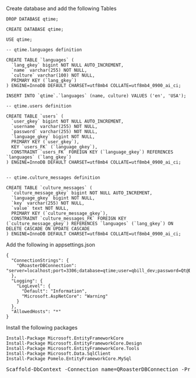 ﻿Create database and add the following Tables

```
DROP DATABASE qtime;

CREATE DATABASE qtime;

USE qtime;

-- qtime.languages definition

CREATE TABLE `languages` (
  `lang_gkey` bigint NOT NULL AUTO_INCREMENT,
  `name` varchar(255) NOT NULL,
  `culture` varchar(100) NOT NULL,
  PRIMARY KEY (`lang_gkey`)
) ENGINE=InnoDB DEFAULT CHARSET=utf8mb4 COLLATE=utf8mb4_0900_ai_ci;

INSERT INTO `qtime`.`languages` (name, culture) VALUES ('en', 'USA');

-- qtime.users definition

CREATE TABLE `users` (
  `user_gkey` bigint NOT NULL AUTO_INCREMENT,
  `username` varchar(255) NOT NULL,
  `password` varchar(255) NOT NULL,
  `language_gkey` bigint NOT NULL,
  PRIMARY KEY (`user_gkey`),
  KEY `users_FK` (`language_gkey`),
  CONSTRAINT `users_FK` FOREIGN KEY (`language_gkey`) REFERENCES `languages` (`lang_gkey`)
) ENGINE=InnoDB DEFAULT CHARSET=utf8mb4 COLLATE=utf8mb4_0900_ai_ci;


-- qtime.culture_messages definition

CREATE TABLE `culture_messages` (
  `culture_message_gkey` bigint NOT NULL AUTO_INCREMENT,
  `language_gkey` bigint NOT NULL,
  `key` varchar(255) NOT NULL,
  `value` text NOT NULL,
  PRIMARY KEY (`culture_message_gkey`),
  CONSTRAINT `culture_messages_FK` FOREIGN KEY (`culture_message_gkey`) REFERENCES `languages` (`lang_gkey`) ON DELETE CASCADE ON UPDATE CASCADE
) ENGINE=InnoDB DEFAULT CHARSET=utf8mb4 COLLATE=utf8mb4_0900_ai_ci;
```

Add the following in appsettings.json
```
{
  "ConnectionStrings": {
    "QRoasterDBConnection": "server=localhost;port=3306;database=qtime;user=qbill_dev;password=Qt@DeV"
  },
  "Logging": {
    "LogLevel": {
      "Default": "Information",
      "Microsoft.AspNetCore": "Warning"
    }
  },
  "AllowedHosts": "*"
}
```

Install the following packages

```
Install-Package Microsoft.EntityFrameworkCore
Install-Package Microsoft.EntityFrameworkCore.Design
Install-Package Microsoft.EntityFrameworkCore.Tools
Install-Package Microsoft.Data.SqlClient
Install-Package Pomelo.EntityFrameworkCore.MySql
```

<pre>
Scaffold-DbContext -Connection name=QRoasterDBConnection -Provider Pomelo.EntityFrameworkCore.MySql -OutputDir "Models" -ContextDir "DBContext" -Context "QRoasterDBContext" -NoOnConfiguring -DataAnnotations
</pre>
